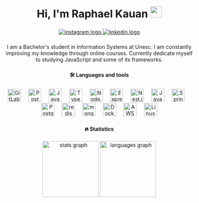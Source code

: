 <h1 align="center">Hi, I'm Raphael Kauan <img src="https://camo.githubusercontent.com/ef02e7964da836d2d18ef2da88e48f9a69cf7b5621083de85a77e48b1fd16d60/68747470733a2f2f6d656469612e67697068792e636f6d2f6d656469612f6738726e30386737666831493772315432782f67697068792e676966" width="30" height="30"/> </h1> 

###

<div align="center">
  <a href="https://www.instagram.com/fantecellerapha/" target="_blank">
    <img src="https://img.shields.io/badge/Instagram-E4405F?logo=instagram&logoColor=white&style=for-the-badge" alt="instagram logo"  />
  </a>
  <a href="https://www.linkedin.com/in/raphaelkauan/" target="_blank">
    <img src="https://img.shields.io/badge/LinkedIn-0A66C2?logo=linkedin&logoColor=white&style=for-the-badge" alt="linkedin logo"  />
  </a>
</div>

###
<p align="center">
  I am a Bachelor's student in Information Systems at Unesc. I am constantly improving my knowledge through online courses. Currently dedicate myself to studying JavaScript and some of its frameworks.
</p>

###

<h4 align="center">🛠 Languages ​​and tools</h4>

###

<div align="center">
	<img width="35" src="https://user-images.githubusercontent.com/25181517/192108376-c675d39b-90f6-4073-bde6-5a9291644657.png" alt="GitLab" title="GitLab"/>
	<img width="12" />
	<img width="35" src="https://user-images.githubusercontent.com/25181517/192109061-e138ca71-337c-4019-8d42-4792fdaa7128.png" alt="Postman" title="Postman"/>
	<img width="12" />
	<img width="35" src="https://user-images.githubusercontent.com/25181517/117447155-6a868a00-af3d-11eb-9cfe-245df15c9f3f.png" alt="JavaScript" title="JavaScript"/>
	<img width="12" />
	<img width="35" src="https://user-images.githubusercontent.com/25181517/183890598-19a0ac2d-e88a-4005-a8df-1ee36782fde1.png" alt="TypeScript" title="TypeScript"/>
	<img width="12" />
	<img width="35" src="https://user-images.githubusercontent.com/25181517/183568594-85e280a7-0d7e-4d1a-9028-c8c2209e073c.png" alt="Node.js" title="Node.js"/>
	<img width="12" />
	<img width="35" src="https://user-images.githubusercontent.com/25181517/183859966-a3462d8d-1bc7-4880-b353-e2cbed900ed6.png" alt="Express" title="Express"/>
	<img width="12" />
	<img width="35" src="https://github.com/marwin1991/profile-technology-icons/assets/136815194/519bfaf3-c242-431e-a269-876979f05574" alt="Nest.js" title="Nest.js"/>
	<img width="12" />
	<img width="35" src="https://user-images.githubusercontent.com/25181517/117201156-9a724800-adec-11eb-9a9d-3cd0f67da4bc.png" alt="Java" title="Java"/>
	<img width="12" />
	<img width="35" src="https://user-images.githubusercontent.com/25181517/183891303-41f257f8-6b3d-487c-aa56-c497b880d0fb.png" alt="Spring Boot" title="Spring Boot"/>
	<img width="12" />
	<img width="35" src="https://user-images.githubusercontent.com/25181517/117208740-bfb78400-adf5-11eb-97bb-09072b6bedfc.png" alt="PostgreSQL" title="PostgreSQL"/>
	<img width="12" />
	<img width="35" src="https://user-images.githubusercontent.com/25181517/182884894-d3fa6ee0-f2b4-4960-9961-64740f533f2a.png" alt="redis" title="redis"/>
	<img width="12" />
	<img width="35" src="https://user-images.githubusercontent.com/25181517/182884177-d48a8579-2cd0-447a-b9a6-ffc7cb02560e.png" alt="mongoDB" title="mongoDB"/>
	<img width="12" />
	<img width="35" src="https://user-images.githubusercontent.com/25181517/117207330-263ba280-adf4-11eb-9b97-0ac5b40bc3be.png" alt="Docker" title="Docker"/>
	<img width="12" />
	<img width="35" src="https://user-images.githubusercontent.com/25181517/183896132-54262f2e-6d98-41e3-8888-e40ab5a17326.png" alt="AWS" title="AWS"/>
	<img width="12" />
	<img width="35" src="https://github.com/marwin1991/profile-technology-icons/assets/76662862/2481dc48-be6b-4ebb-9e8c-3b957efe69fa" alt="Linux" title="Linux"/>
</div>

###

<h4 align="center">🔥 Statistics</h4>

###

<div align="center">
  <img src="https://github-readme-stats.vercel.app/api?username=raphaelkauan&show_icons=true&theme=github_dark_dimmed&layout=compact&card_width=320" height="150" alt="stats graph"  />
  <img src="https://github-readme-stats.vercel.app/api/top-langs?username=raphaelkauan&locale=en&hide_title=false&layout=compact&card_width=320&langs_count=5&theme=github_dark_dimmed&hide_border=false&order=2" height="150" alt="languages graph"  />
</div>

###
